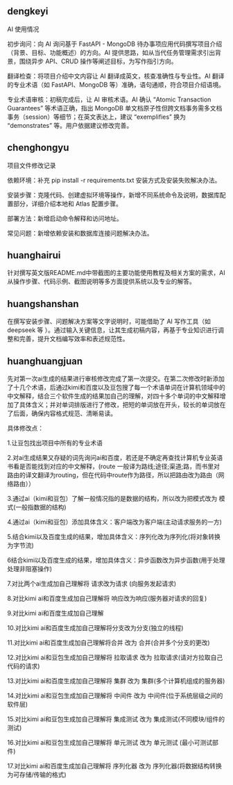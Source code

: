 ## dengkeyi

AI 使用情况

初步询问：向 AI 询问基于 FastAPI - MongoDB 待办事项应用代码撰写项目介绍（背景、目标、功能概述）的方向。AI 提供思路，如从当代任务管理需求引出背景，围绕异步 API、CRUD 操作等阐述目标，为写作指引方向。

翻译检查：将项目介绍中文内容让 AI 翻译成英文，核查准确性与专业性。AI 翻译的专业术语（如 FastAPI、MongoDB 等）准确，语句通顺，符合项目介绍语境。

专业术语审核：初稿完成后，让 AI 审核术语。AI 确认 “Atomic Transaction Guarantees” 等术语正确，指出 MongoDB 单文档原子性但跨文档事务需多文档事务（session）等细节；在英文表达上，建议 “exemplifies” 换为 “demonstrates” 等。用户依据建议修改完善。

## chenghongyu

项目文件修改记录

依赖环境：补充 pip install -r requirements.txt 安装方式及安装失败解决办法。

安装步骤：克隆代码、创建虚拟环境等操作，新增不同系统命令及说明，数据库配置部分，详细介绍本地和 Atlas 配置步骤。

部署方法：新增启动命令解释和访问地址。

常见问题：新增依赖安装和数据库连接问题解决办法。

## huanghairui
针对撰写英文版README.md中带截图的主要功能使用教程及相关方案的需求，AI从操作步骤、代码示例、截图说明等多方面提供系统以及专业的解答。

## huangshanshan
在撰写安装步骤、问题解决方案等文字说明时，可能借助了 AI 写作工具（如 deepseek 等 ）。通过输入关键信息，让其生成初稿内容，再基于专业知识进行调整和完善，提升文档编写效率和表述规范性。

## huanghuangjuan

先对第一次ai生成的结果进行审核修改完成了第一次提交。在第二次修改时新添加了十几个术语，后通过kimi和百度以及豆包搜了每一个术语单词在计算机领域中的中文解释，结合三个软件生成的结果加自己的理解，对四十多个单词的中文解释增加了具体含义；并对单词排版进行了修改，把短的单词放在开头，较长的单词放在了后面，确保内容格式规范、清晰易读。

具体修改点：

1.让豆包找出项目中所有的专业术语

2.对ai生成结果又存疑的词先询问ai和百度，若还是不确定再查找计算机专业英语书看是否能找到对应的中文解释，(route 一般译为路线;途径;渠道;路，而书里对路由的译文翻译为routing，但在代码中route作为路径，所以把路由改为路由（网络路由））

3.通过ai（kimi和豆包）了解一般情况指的是数据的结构，所以改为把模式改为 模式(一般指数据的结构)

4.通过ai（kimi和豆包）添加具体含义：客户端改为客户端(主动请求服务的一方)

5.结合kimi以及百度生成的结果，增加具体含义：序列化改为序列化(将对象转换为字节流)

6结合kimi以及百度生成的结果，增加具体含义：异步函数改为异步函数(用于处理处理非阻塞操作)

7.对比两个ai生成加自己理解将  请求改为请求 (向服务发起请求)

8.对比kimi  ai和百度生成加自己理解将 响应改为响应(服务器对请求的回复) 

9.对比kimi  ai和百度生成加自己理解

10.对比kimi  ai和百度生成加自己理解将分支改为分支(独立的线程)

11.对比kimi  ai和百度生成加自己理解将合并 改为 合并(合并多个分支的更改)

12.对比kimi  ai和豆包生成加自己理解将  拉取请求  改为 拉取请求(请对方拉取自己代码的请求)

13.对比kimi  ai和百度生成加自己理解将 集群  改为 集群(多个计算机组成的服务器)

14.对比kimi  ai和豆包生成加自己理解将 中间件 改为 中间件(位于系统层级之间的软件层)

15.对比kimi  ai和豆包生成加自己理解将  集成测试 改为 集成测试(不同模块/组件的测试)

16.对比kimi  ai和豆包生成加自己理解将 单元测试 改为 单元测试 (最小可测试部件)

17.对比kimi  ai和百度生成加自己理解将 序列化器 改为 序列化器(将数据结构转换为可存储/传输的格式)


